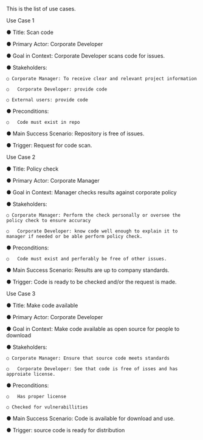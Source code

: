 This is the list of use cases.

  Use Case 1
  
  ●	Title: Scan code
  
  ●	Primary Actor: Corporate Developer
  
  ●	Goal in Context: Corporate Developer scans code for issues.
  
  ●	Stakeholders:
  
    ○ Corporate Manager: To receive clear and relevant project information
    
    ○	Corporate Developer: provide code
    
    ○ External users: provide code
    
  ●	Preconditions:
  
    ○	Code must exist in repo
    
  ●	Main Success Scenario: Repository is free of issues.
  
  ●	Trigger: Request for code scan.
  
  
  Use Case 2
  
  ●	Title: Policy check
  
  ●	Primary Actor: Corporate Manager
  
  ●	Goal in Context:  Manager checks results against corporate policy
  
  ●	Stakeholders:
  
    ○ Corporate Manager: Perform the check personally or oversee the policy check to ensure accuracy
    
    ○	Corporate Developer: know code well enough to explain it to manager if needed or be able perform policy check.
    
  ●	Preconditions:
  
    ○	Code must exist and perferably be free of other issues.
    
  ●	Main Success Scenario: Results are up to company standards.
  
  ●	Trigger: Code is ready to be checked and/or the request is made. 
  
  
   Use Case 3
  
  ●	Title: Make code available
  
  ●	Primary Actor: Corporate Developer
  
  ●	Goal in Context: Make code available as open source for people to download
  
  ●	Stakeholders:
  
    ○ Corporate Manager: Ensure that source code meets standards
    
    ○	Corporate Developer: See that code is free of isses and has approiate license.
    
  ●	Preconditions:
  
    ○	Has proper license
    
    ○ Checked for vulnerabillities
    
  ●	Main Success Scenario: Code is available for download and use. 
  
  ●	Trigger: source code is ready for distribution
